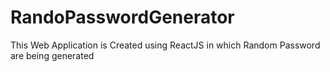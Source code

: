 # RandoPasswordGenerator
This Web Application is Created using ReactJS in which Random Password are being generated 
